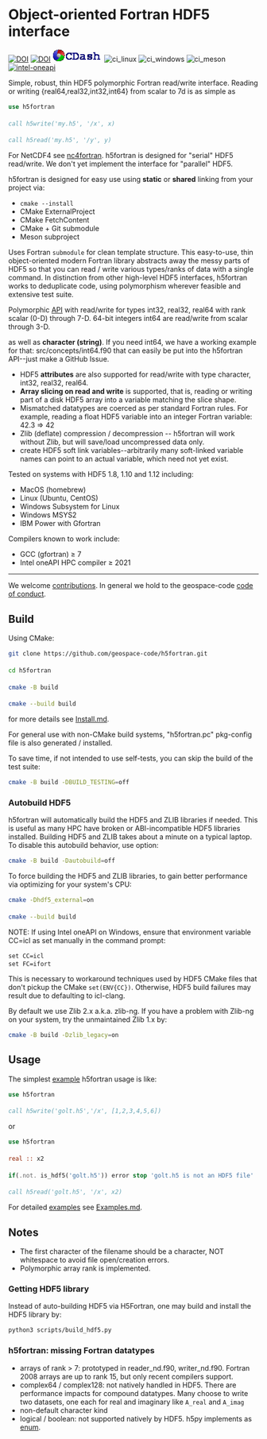 # Object-oriented Fortran HDF5 interface

[![DOI](https://joss.theoj.org/papers/10.21105/joss.02842/status.svg)](https://doi.org/10.21105/joss.02842)
[![DOI](https://zenodo.org/badge/128736984.svg)](https://zenodo.org/badge/latestdoi/128736984)
[![CDash](./archive/cdash.png)](https://my.cdash.org/index.php?project=h5fortran)
![ci_linux](https://github.com/geospace-code/h5fortran/workflows/ci/badge.svg)
![ci_windows](https://github.com/geospace-code/h5fortran/workflows/ci_windows/badge.svg)
![ci_meson](https://github.com/geospace-code/h5fortran/workflows/ci_meson/badge.svg)
[![intel-oneapi](https://github.com/geospace-code/h5fortran/actions/workflows/intel-oneapi.yml/badge.svg)](https://github.com/geospace-code/h5fortran/actions/workflows/intel-oneapi.yml)

Simple, robust, thin HDF5 polymorphic Fortran read/write interface.
Reading or writing {real64,real32,int32,int64} from scalar to 7d is as simple as

```fortran
use h5fortran

call h5write('my.h5', '/x', x)

call h5read('my.h5', '/y', y)
```

For NetCDF4 see [nc4fortran](https://github.com/geospace-code/nc4fortran/).
h5fortran is designed for "serial" HDF5 read/write.
We don't yet implement the interface for "parallel" HDF5.

h5fortran is designed for easy use using **static** or **shared** linking from your project via:

* `cmake --install`
* CMake ExternalProject
* CMake FetchContent
* CMake + Git submodule
* Meson subproject

Uses Fortran `submodule` for clean template structure.
This easy-to-use, thin object-oriented modern Fortran library abstracts away the messy parts of HDF5 so that you can read / write various types/ranks of data with a single command.
In distinction from other high-level HDF5 interfaces, h5fortran works to deduplicate code, using polymorphism wherever feasible and extensive test suite.

Polymorphic [API](./API.md) with read/write for types int32, real32, real64 with rank scalar (0-D) through 7-D.
64-bit integers int64 are read/write from scalar through 3-D.

as well as **character (string)**.
If you need int64, we have a working example for that: src/concepts/int64.f90 that can easily be put into the h5fortran API--just make a GitHub Issue.

* HDF5 **attributes** are also supported for read/write with type character, int32, real32, real64.
* **Array slicing on read and write** is supported, that is, reading or writing part of a disk HDF5 array into a variable matching the slice shape.
* Mismatched datatypes are coerced as per standard Fortran rules. For example, reading a float HDF5 variable into an integer Fortran variable:  42.3 => 42
* Zlib (deflate) compression / decompression -- h5fortran will work without Zlib, but will save/load uncompressed data only.
* create HDF5 soft link variables--arbitrarily many soft-linked variable names can point to an actual variable, which need not yet exist.

Tested on systems with HDF5 1.8, 1.10 and 1.12 including:

* MacOS (homebrew)
* Linux (Ubuntu, CentOS)
* Windows Subsystem for Linux
* Windows MSYS2
* IBM Power with Gfortran

Compilers known to work include:

* GCC (gfortran) &ge; 7
* Intel oneAPI HPC compiler &ge; 2021

---

We welcome [contributions](https://github.com/geospace-code/.github/blob/main/CONTRIBUTING.md).
In general we hold to the geospace-code [code of conduct](https://github.com/geospace-code/.github/blob/main/CODE_OF_CONDUCT.md).

## Build

Using CMake:

```sh
git clone https://github.com/geospace-code/h5fortran.git

cd h5fortran

cmake -B build

cmake --build build
```

for more details see [Install.md](./Install.md).

For general use with non-CMake build systems, "h5fortran.pc" pkg-config file is also generated / installed.

To save time, if not intended to use self-tests, you can skip the build of the test suite:

```sh
cmake -B build -DBUILD_TESTING=off
```

### Autobuild HDF5

h5fortran will automatically build the HDF5 and ZLIB libraries if needed.
This is useful as many HPC have broken or ABI-incompatible HDF5 libraries installed.
Building HDF5 and ZLIB takes about a minute on a typical laptop.
To disable this autobuild behavior, use option:

```sh
cmake -B build -Dautobuild=off
```

To force building the HDF5 and ZLIB libraries, to gain better performance via optimizing for your system's CPU:

```sh
cmake -Dhdf5_external=on

cmake --build build
```

NOTE: If using Intel oneAPI on Windows, ensure that environment variable CC=icl as set manually in the command prompt:

```posh
set CC=icl
set FC=ifort
```

This is necessary to workaround techniques used by HDF5 CMake files that don't pickup the CMake `set(ENV{CC})`.
Otherwise, HDF5 build failures may result due to defaulting to icl-clang.

By default we use Zlib 2.x a.k.a. zlib-ng.
If you have a problem with Zlib-ng on your system, try the unmaintained Zlib 1.x by:

```sh
cmake -B build -Dzlib_legacy=on
```

## Usage

The simplest [example](./Examples/) h5fortran usage is like:

```fortran
use h5fortran

call h5write('golt.h5','/x', [1,2,3,4,5,6])
```

or

```fortran
use h5fortran

real :: x2

if(.not. is_hdf5('golt.h5')) error stop 'golt.h5 is not an HDF5 file'

call h5read('golt.h5', '/x', x2)
```

For detailed [examples](./Examples/) see [Examples.md](./Examples.md).

## Notes

* The first character of the filename should be a character, NOT whitespace to avoid file open/creation errors.
* Polymorphic array rank is implemented.

### Getting HDF5 library

Instead of auto-building HDF5 via H5Fortran, one may build and install the HDF5 library by:

```sh
python3 scripts/build_hdf5.py
```

### h5fortran: missing Fortran datatypes

* arrays of rank > 7: prototyped in reader_nd.f90, writer_nd.f90. Fortran 2008 arrays are up to rank 15, but only recent compilers support.
* complex64 / complex128: not natively handled in HDF5. There are performance impacts for compound datatypes. Many choose to write two datasets, one each for real and imaginary like `A_real` and `A_imag`
* non-default character kind
* logical / boolean: not supported natively by HDF5. h5py implements as [enum](https://docs.h5py.org/en/stable/faq.html#what-datatypes-are-supported).
